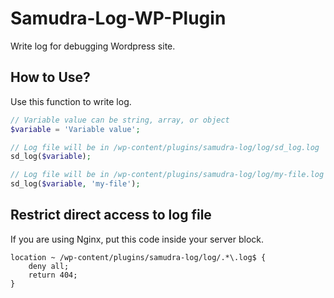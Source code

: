 # Samudra-Log-WP-Plugin
Write log for debugging Wordpress site.

## How to Use?
Use this function to write log.
```php
// Variable value can be string, array, or object
$variable = 'Variable value';

// Log file will be in /wp-content/plugins/samudra-log/log/sd_log.log
sd_log($variable);

// Log file will be in /wp-content/plugins/samudra-log/log/my-file.log
sd_log($variable, 'my-file');
```

## Restrict direct access to log file
If you are using Nginx, put this code inside your server block.
```nginx
location ~ /wp-content/plugins/samudra-log/log/.*\.log$ {
    deny all;
    return 404;
}
```
